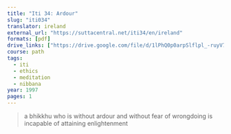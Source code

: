 ```yaml
---
title: "Iti 34: Ardour"
slug: "iti034"
translator: ireland
external_url: "https://suttacentral.net/iti34/en/ireland"
formats: [pdf]
drive_links: ["https://drive.google.com/file/d/1lPhQ0p0arpSlflpl_-ruyV77igaTIAwf/view?usp=drivesdk"]
course: path 
tags:
  - iti
  - ethics
  - meditation
  - nibbana
year: 1997
pages: 1
---
```


> a bhikkhu who is without ardour and without fear of wrongdoing is incapable of attaining enlightenment
